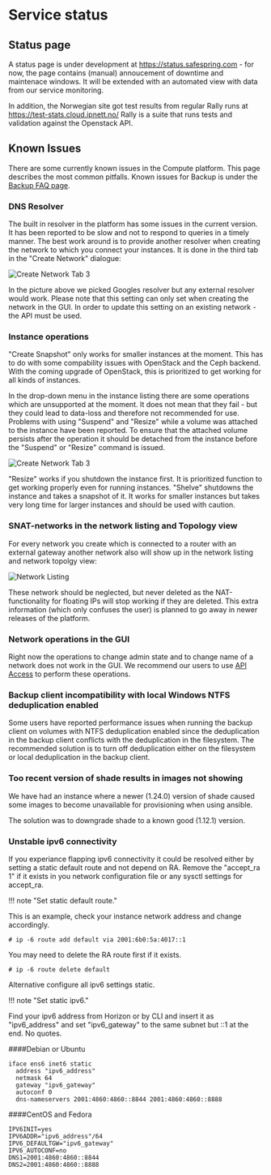 # Service status

## Status page

A status page is under development at https://status.safespring.com - for now,
the page contains (manual) annoucement of downtime and maintenace windows. It
will be extended with an automated view with data from our service monitoring.

In addition, the Norwegian site got test results from regular Rally runs at
https://test-stats.cloud.ipnett.no/ Rally is a suite that runs tests and
validation against the Openstack API.

## Known Issues

There are some currently known issues in the Compute platform. This page
describes the most common pitfalls. Known issues for Backup is under the [Backup
FAQ page](/backup/faq).

### DNS Resolver

The built in resolver in the platform has some issues in the current version.
It has been reported to be slow and not to respond to queries in a timely
manner. The best work around is to provide another resolver when creating the
network to which you connect your instances. It is done in the third tab in the
"Create Network" dialogue:

![Create Network Tab 3](/images/create-network-dia2.png)

In the picture above we picked Googles resolver but any external resolver would
work. Please note that this setting can only set when creating the network in
the GUI. In order to update this setting on an existing network - the API must
be used.

### Instance operations

"Create Snapshot" only works for smaller instances at the moment. This has to
do with some compability issues with OpenStack and the Ceph backend. With the
coming upgrade of OpenStack, this is prioritized to get working for all kinds
of instances.

In the drop-down menu in the instance listing there are some operations which
are unsupported at the moment. It does not mean that they fail - but they could
lead to data-loss and therefore not recommended for use. Problems with using
"Suspend" and "Resize" while a volume was attached to the instance have been
reported. To ensure that the attached volume persists after the operation it
should be detached from the instance before the "Suspend" or "Resize" command
is issued.

![Create Network Tab 3](/images/instance-dropdown.png)

"Resize" works if you shutdown the instance first. It is prioritized function
to get working properly even for running instances.  "Shelve" shutdowns the
instance and takes a snapshot of it. It works for smaller instances but takes
very long time for larger instances and should be used with caution.

### SNAT-networks in the network listing and Topology view

For every network you create which is connected to a router with an external
gateway another network also will show up in the network listing and network
topolgy view:

![Network Listing](/images/snat-network.png)

These network should be neglected, but never deleted as the NAT-functionality
for floating IPs will stop working if they are deleted. This extra information
(which only confuses the user) is planned to go away in newer releases of the
platform.

### Network operations in the GUI

Right now the operations to change admin state and to change name of a network
does not work in the GUI. We recommend our users to use [API
Access](/compute/api/) to perform these operations.


### Backup client incompatibility with local Windows NTFS deduplication enabled

Some users have reported performance issues when running the backup client on
volumes with NTFS deduplication enabled since the deduplication in the backup
client conflicts with the deduplication in the filesystem. The recommended solution
is to turn off deduplication either on the filesystem or local deduplication
in the backup client.

### Too recent version of shade results in images not showing

We have had an instance where a newer (1.24.0) version of shade caused some
images to become unavailable for provisioning when using ansible.

The solution was to downgrade shade to a known good (1.12.1) version.

### Unstable ipv6 connectivity

If you experiance flapping ipv6 connectivity it could be resolved either by
setting a static default route and not depend on RA.
Remove the "accept_ra 1" if it exists in you network configuration file or
any sysctl settings for accept_ra.

!!! note "Set static default route."

This is an example, check your instance network address and change accordingly.

`# ip -6 route add default via 2001:6b0:5a:4017::1`

You may need to delete the RA route first if it exists.

`# ip -6 route delete default`

Alternative configure all ipv6 settings static.

!!! note "Set static ipv6."

Find your ipv6 address from Horizon or by CLI and insert it as "ipv6_address"
and set "ipv6_gateway" to the same subnet but ::1 at the end. No quotes.

####Debian or Ubuntu

```
iface ens6 inet6 static
  address "ipv6_address"
  netmask 64
  gateway "ipv6_gateway"
  autoconf 0
  dns-nameservers 2001:4860:4860::8844 2001:4860:4860::8888
```

####CentOS and Fedora

```
IPV6INIT=yes
IPV6ADDR="ipv6_address"/64
IPV6_DEFAULTGW="ipv6_gateway"
IPV6_AUTOCONF=no
DNS1=2001:4860:4860::8844
DNS2=2001:4860:4860::8888
```
